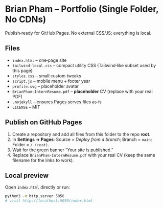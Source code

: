 # Brian Pham – Portfolio (Single Folder, No CDNs)

Publish‑ready for GitHub Pages. No external CSS/JS; everything is local.

## Files
- `index.html` – one‑page site
- `tailwind-local.css` – compact utility CSS (Tailwind‑like subset used by this page)
- `styles.css` – small custom tweaks
- `script.js` – mobile menu + footer year
- `profile.svg` – placeholder avatar
- `BrianPham-InternResume.pdf` – **placeholder** CV (replace with your real PDF)
- `.nojekyll` – ensures Pages serves files as‑is
- `LICENSE` – MIT

## Publish on GitHub Pages
1. Create a repository and add all files from this folder to the repo **root**.
2. In **Settings → Pages**: Source = *Deploy from a branch*; Branch = `main`; Folder = `/ (root)`.
3. Wait for the green banner “Your site is published.”
4. Replace `BrianPham-InternResume.pdf` with your real CV (keep the same filename for the links to work).

## Local preview
Open `index.html` directly or run:
```bash
python3 -m http.server 5050
# visit http://localhost:5050/index.html
```
